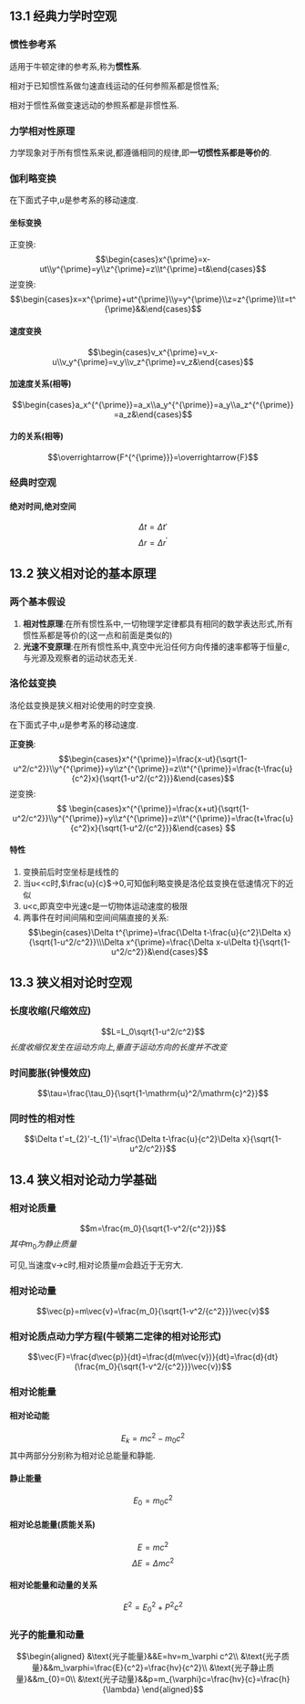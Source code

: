 ## 13.1 经典力学时空观
### 惯性参考系
适用于牛顿定律的参考系,称为**惯性系**.

相对于已知惯性系做匀速直线运动的任何参照系都是惯性系;

相对于惯性系做变速远动的参照系都是非惯性系.
### 力学相对性原理
力学现象对于所有惯性系来说,都遵循相同的规律,即**一切惯性系都是等价的**.
### 伽利略变换
在下面式子中,$u$是参考系的移动速度.
#### 坐标变换
正变换:
$$\begin{cases}x^{\prime}=x-ut\\y^{\prime}=y\\z^{\prime}=z\\t^{\prime}=t&\end{cases}$$
逆变换:
$$\begin{cases}x=x^{\prime}+ut^{\prime}\\y=y^{\prime}\\z=z^{\prime}\\t=t^{\prime}&&\end{cases}$$
#### 速度变换
$$\begin{cases}v_x^{\prime}=v_x-u\\v_y^{\prime}=v_y\\v_z^{\prime}=v_z&\end{cases}$$
#### 加速度关系(相等)
$$\begin{cases}a_x^{^{\prime}}=a_x\\a_y^{^{\prime}}=a_y\\a_z^{^{\prime}}=a_z&\end{cases}$$
#### 力的关系(相等)
$$\overrightarrow{F^{^{\prime}}}=\overrightarrow{F}$$
### 经典时空观
#### 绝对时间,绝对空间
$$\Delta t=\Delta t'$$
$$\Delta r=\Delta r^{\prime}$$
## 13.2 狭义相对论的基本原理
### 两个基本假设
1. **相对性原理**:在所有惯性系中,一切物理学定律都具有相同的数学表达形式,所有惯性系都是等价的(这一点和前面是类似的)
2. **光速不变原理**:在所有惯性系中,真空中光沿任何方向传播的速率都等于恒量$c$,与光源及观察者的运动状态无关.
### 洛伦兹变换
洛伦兹变换是狭义相对论使用的时空变换.

在下面式子中,$u$是参考系的移动速度.

**正变换**:
$$\begin{cases}x^{^{\prime}}=\frac{x-ut}{\sqrt{1-u^2/c^2}}\\y^{^{\prime}}=y\\z^{^{\prime}}=z\\t^{^{\prime}}=\frac{t-\frac{u}{c^2}x}{\sqrt{1-u^2/{c^2}}}&\end{cases}$$
逆变换:
$$
\begin{cases}x^{^{\prime}}=\frac{x+ut}{\sqrt{1-u^2/c^2}}\\y^{^{\prime}}=y\\z^{^{\prime}}=z\\t^{^{\prime}}=\frac{t+\frac{u}{c^2}x}{\sqrt{1-u^2/{c^2}}}&\end{cases}
$$
#### 特性
1. 变换前后时空坐标是线性的
2. 当u<<c时,$\frac{u}{c}$->0,可知伽利略变换是洛伦兹变换在低速情况下的近似
3. u<c,即真空中光速c是一切物体运动速度的极限
4. 两事件在时间间隔和空间间隔直接的关系:
$$\begin{cases}\Delta t^{\prime}=\frac{\Delta t-\frac{u}{c^2}\Delta x}{\sqrt{1-u^2/c^2}}\\\Delta x^{\prime}=\frac{\Delta x-u\Delta t}{\sqrt{1-u^2/c^2}}&\end{cases}$$
## 13.3 狭义相对论时空观
### 长度收缩(尺缩效应)
$$L=L_0\sqrt{1-u^2/c^2}$$
*长度收缩仅发生在运动方向上,垂直于运动方向的长度并不改变*
### 时间膨胀(钟慢效应)
$$\tau=\frac{\tau_0}{\sqrt{1-\mathrm{u}^2/\mathrm{c}^2}}$$
### 同时性的相对性
$$\Delta t'=t_{2}'-t_{1}'=\frac{\Delta t-\frac{u}{c^2}\Delta x}{\sqrt{1-u^2/c^2}}$$
## 13.4 狭义相对论动力学基础
### 相对论质量
$$m=\frac{m_0}{\sqrt{1-v^2/{c^2}}}$$
$其中m_{0}为静止质量$

可见,当速度v->c时,相对论质量$m$会趋近于无穷大.
### 相对论动量
$$\vec{p}=m\vec{v}=\frac{m_0}{\sqrt{1-v^2/{c^2}}}\vec{v}$$
### 相对论质点动力学方程(牛顿第二定律的相对论形式)
$$\vec{F}=\frac{d\vec{p}}{dt}=\frac{d(m\vec{v})}{dt}=\frac{d}{dt}(\frac{m_0}{\sqrt{1-v^2/{c^2}}}\vec{v})$$
### 相对论能量
#### 相对论动能
$$E_k=mc^2-m_0c^2$$
其中两部分分别称为相对论总能量和静能.
#### 静止能量
$$E_0=m_0c^2$$
#### 相对论总能量(质能关系)
$$E=mc^2$$
$$\Delta E=\Delta mc^2$$
#### 相对论能量和动量的关系
$${E}^2={E}_0^2+{P}^2{c}^2$$
### 光子的能量和动量
$$\begin{aligned}
&\text{光子能量}&&E=hv=m_\varphi c^2\\
&\text{光子质量}&&m_\varphi=\frac{E}{c^2}=\frac{hv}{c^2}\\
&\text{光子静止质量}&&m_{0}=0\\
&\text{光子动量}&&p=m_{\varphi}c=\frac{hv}{c}=\frac{h}{\lambda}
\end{aligned}$$
